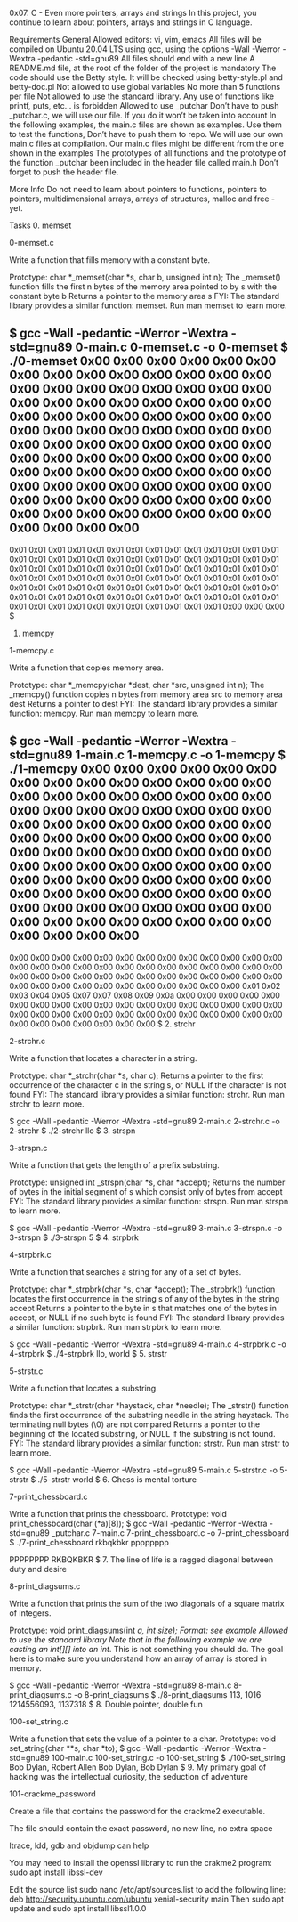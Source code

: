 0x07. C - Even more pointers, arrays and strings
In this project, you continue to learn about pointers, arrays and strings in C language.

Requirements
General
Allowed editors: vi, vim, emacs
All files will be compiled on Ubuntu 20.04 LTS using gcc, using the options -Wall -Werror -Wextra -pedantic -std=gnu89
All files should end with a new line
A README.md file, at the root of the folder of the project is mandatory
The code should use the Betty style. It will be checked using betty-style.pl and betty-doc.pl
Not allowed to use global variables
No more than 5 functions per file
Not allowed to use the standard library. Any use of functions like printf, puts, etc… is forbidden
Allowed to use _putchar
Don’t have to push _putchar.c, we will use our file. If you do it won’t be taken into account
In the following examples, the main.c files are shown as examples. Use them to test the functions, Don’t have to push them to repo. We will use our own main.c files at compilation. Our main.c files might be different from the one shown in the examples
The prototypes of all functions and the prototype of the function _putchar been included in the header file called main.h
Don’t forget to push the header file.

More Info
Do not need to learn about pointers to functions, pointers to pointers, multidimensional arrays, arrays of structures, malloc and free - yet.

Tasks
 0. memset

0-memset.c

Write a function that fills memory with a constant byte.

Prototype: char *_memset(char *s, char b, unsigned int n);
The _memset() function fills the first n bytes of the memory area pointed to by s with the constant byte b
Returns a pointer to the memory area s
FYI: The standard library provides a similar function: memset. Run man memset to learn more.

$ gcc -Wall -pedantic -Werror -Wextra -std=gnu89 0-main.c 0-memset.c -o 0-memset
$ ./0-memset 
0x00 0x00 0x00 0x00 0x00 0x00 0x00 0x00 0x00 0x00
0x00 0x00 0x00 0x00 0x00 0x00 0x00 0x00 0x00 0x00
0x00 0x00 0x00 0x00 0x00 0x00 0x00 0x00 0x00 0x00
0x00 0x00 0x00 0x00 0x00 0x00 0x00 0x00 0x00 0x00
0x00 0x00 0x00 0x00 0x00 0x00 0x00 0x00 0x00 0x00
0x00 0x00 0x00 0x00 0x00 0x00 0x00 0x00 0x00 0x00
0x00 0x00 0x00 0x00 0x00 0x00 0x00 0x00 0x00 0x00
0x00 0x00 0x00 0x00 0x00 0x00 0x00 0x00 0x00 0x00
0x00 0x00 0x00 0x00 0x00 0x00 0x00 0x00 0x00 0x00
0x00 0x00 0x00 0x00 0x00 0x00 0x00 0x00
-------------------------------------------------
0x01 0x01 0x01 0x01 0x01 0x01 0x01 0x01 0x01 0x01
0x01 0x01 0x01 0x01 0x01 0x01 0x01 0x01 0x01 0x01
0x01 0x01 0x01 0x01 0x01 0x01 0x01 0x01 0x01 0x01
0x01 0x01 0x01 0x01 0x01 0x01 0x01 0x01 0x01 0x01
0x01 0x01 0x01 0x01 0x01 0x01 0x01 0x01 0x01 0x01
0x01 0x01 0x01 0x01 0x01 0x01 0x01 0x01 0x01 0x01
0x01 0x01 0x01 0x01 0x01 0x01 0x01 0x01 0x01 0x01
0x01 0x01 0x01 0x01 0x01 0x01 0x01 0x01 0x01 0x01
0x01 0x01 0x01 0x01 0x01 0x01 0x01 0x01 0x01 0x01
0x01 0x01 0x01 0x01 0x01 0x00 0x00 0x00
$ 
 1. memcpy

1-memcpy.c

Write a function that copies memory area.

Prototype: char *_memcpy(char *dest, char *src, unsigned int n);
The _memcpy() function copies n bytes from memory area src to memory area dest
Returns a pointer to dest
FYI: The standard library provides a similar function: memcpy. Run man memcpy to learn more.

$ gcc -Wall -pedantic -Werror -Wextra -std=gnu89 1-main.c 1-memcpy.c -o 1-memcpy
$ ./1-memcpy 
0x00 0x00 0x00 0x00 0x00 0x00 0x00 0x00 0x00 0x00
0x00 0x00 0x00 0x00 0x00 0x00 0x00 0x00 0x00 0x00
0x00 0x00 0x00 0x00 0x00 0x00 0x00 0x00 0x00 0x00
0x00 0x00 0x00 0x00 0x00 0x00 0x00 0x00 0x00 0x00
0x00 0x00 0x00 0x00 0x00 0x00 0x00 0x00 0x00 0x00
0x00 0x00 0x00 0x00 0x00 0x00 0x00 0x00 0x00 0x00
0x00 0x00 0x00 0x00 0x00 0x00 0x00 0x00 0x00 0x00
0x00 0x00 0x00 0x00 0x00 0x00 0x00 0x00 0x00 0x00
0x00 0x00 0x00 0x00 0x00 0x00 0x00 0x00 0x00 0x00
0x00 0x00 0x00 0x00 0x00 0x00 0x00 0x00
-------------------------------------------------
0x00 0x00 0x00 0x00 0x00 0x00 0x00 0x00 0x00 0x00
0x00 0x00 0x00 0x00 0x00 0x00 0x00 0x00 0x00 0x00
0x00 0x00 0x00 0x00 0x00 0x00 0x00 0x00 0x00 0x00
0x00 0x00 0x00 0x00 0x00 0x00 0x00 0x00 0x00 0x00
0x00 0x00 0x00 0x00 0x00 0x00 0x00 0x00 0x00 0x00
0x01 0x02 0x03 0x04 0x05 0x07 0x07 0x08 0x09 0x0a
0x00 0x00 0x00 0x00 0x00 0x00 0x00 0x00 0x00 0x00
0x00 0x00 0x00 0x00 0x00 0x00 0x00 0x00 0x00 0x00
0x00 0x00 0x00 0x00 0x00 0x00 0x00 0x00 0x00 0x00
0x00 0x00 0x00 0x00 0x00 0x00 0x00 0x00
$ 
 2. strchr

2-strchr.c

Write a function that locates a character in a string.

Prototype: char *_strchr(char *s, char c);
Returns a pointer to the first occurrence of the character c in the string s, or NULL if the character is not found
FYI: The standard library provides a similar function: strchr. Run man strchr to learn more.

$ gcc -Wall -pedantic -Werror -Wextra -std=gnu89 2-main.c 2-strchr.c -o 2-strchr
$ ./2-strchr 
llo
$ 
 3. strspn

3-strspn.c

Write a function that gets the length of a prefix substring.

Prototype: unsigned int _strspn(char *s, char *accept);
Returns the number of bytes in the initial segment of s which consist only of bytes from accept
FYI: The standard library provides a similar function: strspn. Run man strspn to learn more.

$ gcc -Wall -pedantic -Werror -Wextra -std=gnu89 3-main.c 3-strspn.c -o 3-strspn
$ ./3-strspn 
5
$ 
 4. strpbrk

4-strpbrk.c

Write a function that searches a string for any of a set of bytes.

Prototype: char *_strpbrk(char *s, char *accept);
The _strpbrk() function locates the first occurrence in the string s of any of the bytes in the string accept
Returns a pointer to the byte in s that matches one of the bytes in accept, or NULL if no such byte is found
FYI: The standard library provides a similar function: strpbrk. Run man strpbrk to learn more.

$ gcc -Wall -pedantic -Werror -Wextra -std=gnu89 4-main.c 4-strpbrk.c -o 4-strpbrk
$ ./4-strpbrk 
llo, world
$ 
 5. strstr

5-strstr.c

Write a function that locates a substring.

Prototype: char *_strstr(char *haystack, char *needle);
The _strstr() function finds the first occurrence of the substring needle in the string haystack. The terminating null bytes (\0) are not compared
Returns a pointer to the beginning of the located substring, or NULL if the substring is not found.
FYI: The standard library provides a similar function: strstr. Run man strstr to learn more.

$ gcc -Wall -pedantic -Werror -Wextra -std=gnu89 5-main.c 5-strstr.c -o 5-strstr
$ ./5-strstr 
world
$ 
 6. Chess is mental torture

7-print_chessboard.c

Write a function that prints the chessboard.
Prototype: void print_chessboard(char (*a)[8]);
$ gcc -Wall -pedantic -Werror -Wextra -std=gnu89 _putchar.c 7-main.c 7-print_chessboard.c -o 7-print_chessboard
$ ./7-print_chessboard 
rkbqkbkr
pppppppp




PPPPPPPP
RKBQKBKR
$ 
 7. The line of life is a ragged diagonal between duty and desire

8-print_diagsums.c

Write a function that prints the sum of the two diagonals of a square matrix of integers.

Prototype: void print_diagsums(int *a, int size);
Format: see example
Allowed to use the standard library
Note that in the following example we are casting an int[][] into an int*. This is not something you should do. The goal here is to make sure you understand how an array of array is stored in memory.

$ gcc -Wall -pedantic -Werror -Wextra -std=gnu89 8-main.c 8-print_diagsums.c -o 8-print_diagsums
$ ./8-print_diagsums 
113, 1016
1214556093, 1137318
$ 
 8. Double pointer, double fun

100-set_string.c

Write a function that sets the value of a pointer to a char.
Prototype: void set_string(char **s, char *to);
$ gcc -Wall -pedantic -Werror -Wextra -std=gnu89 100-main.c 100-set_string.c -o 100-set_string
$ ./100-set_string 
Bob Dylan, Robert Allen
Bob Dylan, Bob Dylan
$ 
 9. My primary goal of hacking was the intellectual curiosity, the seduction of adventure

101-crackme_password

Create a file that contains the password for the crackme2 executable.

The file should contain the exact password, no new line, no extra space

ltrace, ldd, gdb and objdump can help

You may need to install the openssl library to run the crakme2 program: sudo apt install libssl-dev

Edit the source list sudo nano /etc/apt/sources.list to add the following line: deb http://security.ubuntu.com/ubuntu xenial-security main Then sudo apt update and sudo apt install libssl1.0.0


